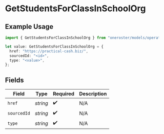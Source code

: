 # GetStudentsForClassInSchoolOrg

## Example Usage

```typescript
import { GetStudentsForClassInSchoolOrg } from "oneroster/models/operations";

let value: GetStudentsForClassInSchoolOrg = {
  href: "https://practical-cash.biz/",
  sourcedId: "<id>",
  type: "<value>",
};
```

## Fields

| Field              | Type               | Required           | Description        |
| ------------------ | ------------------ | ------------------ | ------------------ |
| `href`             | *string*           | :heavy_check_mark: | N/A                |
| `sourcedId`        | *string*           | :heavy_check_mark: | N/A                |
| `type`             | *string*           | :heavy_check_mark: | N/A                |